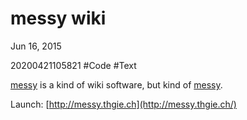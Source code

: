 # messy wiki
Jun 16, 2015

20200421105821 #Code #Text

[messy](http://messy.thgie.ch/) is a kind of wiki software, but kind of [messy](http://messy.thgie.ch/).

Launch: [http://messy.thgie.ch](http://messy.thgie.ch/)